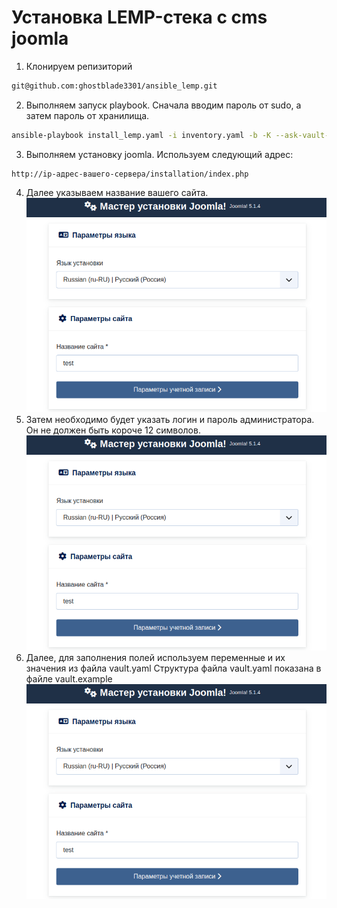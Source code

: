 # Установка LEMP-стека с cms joomla
1. Клонируем репизиторий
```bash
git@github.com:ghostblade3301/ansible_lemp.git
```
2. Выполняем запуск playbook. Сначала вводим пароль от sudo, а затем пароль от хранилища.
```bash
ansible-playbook install_lemp.yaml -i inventory.yaml -b -K --ask-vault-pass
```
3. Выполняем установку joomla. Используем следующий адрес:
```
http://ip-адрес-вашего-сервера/installation/index.php
```
4. Далее указываем название вашего сайта. 
![01](image.png)
5. Затем необходимо будет указать логин и пароль администратора. Он не должен быть короче 12 символов.
![02](image.png)
6. Далее, для заполнения полей используем переменные и их значения из файла vault.yaml
Структура файла vault.yaml показана в файле vault.example
![03](image.png)